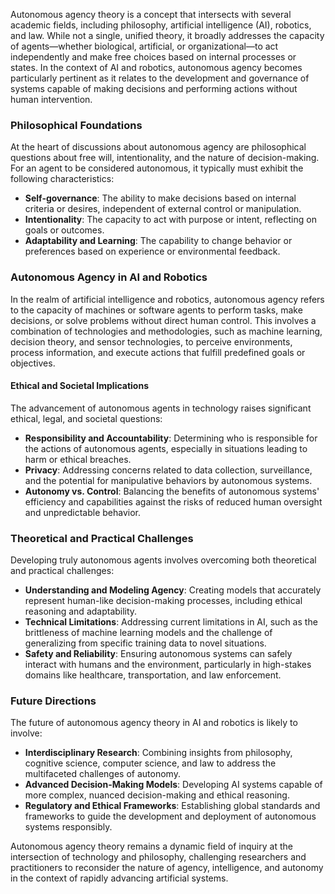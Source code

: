 Autonomous agency theory is a concept that intersects with several academic fields, including philosophy, artificial intelligence (AI), robotics, and law. While not a single, unified theory, it broadly addresses the capacity of agents—whether biological, artificial, or organizational—to act independently and make free choices based on internal processes or states. In the context of AI and robotics, autonomous agency becomes particularly pertinent as it relates to the development and governance of systems capable of making decisions and performing actions without human intervention.

### Philosophical Foundations

At the heart of discussions about autonomous agency are philosophical questions about free will, intentionality, and the nature of decision-making. For an agent to be considered autonomous, it typically must exhibit the following characteristics:

- **Self-governance**: The ability to make decisions based on internal criteria or desires, independent of external control or manipulation.
- **Intentionality**: The capacity to act with purpose or intent, reflecting on goals or outcomes.
- **Adaptability and Learning**: The capability to change behavior or preferences based on experience or environmental feedback.

### Autonomous Agency in AI and Robotics

In the realm of artificial intelligence and robotics, autonomous agency refers to the capacity of machines or software agents to perform tasks, make decisions, or solve problems without direct human control. This involves a combination of technologies and methodologies, such as machine learning, decision theory, and sensor technologies, to perceive environments, process information, and execute actions that fulfill predefined goals or objectives.

#### Ethical and Societal Implications

The advancement of autonomous agents in technology raises significant ethical, legal, and societal questions:
- **Responsibility and Accountability**: Determining who is responsible for the actions of autonomous agents, especially in situations leading to harm or ethical breaches.
- **Privacy**: Addressing concerns related to data collection, surveillance, and the potential for manipulative behaviors by autonomous systems.
- **Autonomy vs. Control**: Balancing the benefits of autonomous systems' efficiency and capabilities against the risks of reduced human oversight and unpredictable behavior.

### Theoretical and Practical Challenges

Developing truly autonomous agents involves overcoming both theoretical and practical challenges:
- **Understanding and Modeling Agency**: Creating models that accurately represent human-like decision-making processes, including ethical reasoning and adaptability.
- **Technical Limitations**: Addressing current limitations in AI, such as the brittleness of machine learning models and the challenge of generalizing from specific training data to novel situations.
- **Safety and Reliability**: Ensuring autonomous systems can safely interact with humans and the environment, particularly in high-stakes domains like healthcare, transportation, and law enforcement.

### Future Directions

The future of autonomous agency theory in AI and robotics is likely to involve:
- **Interdisciplinary Research**: Combining insights from philosophy, cognitive science, computer science, and law to address the multifaceted challenges of autonomy.
- **Advanced Decision-Making Models**: Developing AI systems capable of more complex, nuanced decision-making and ethical reasoning.
- **Regulatory and Ethical Frameworks**: Establishing global standards and frameworks to guide the development and deployment of autonomous systems responsibly.

Autonomous agency theory remains a dynamic field of inquiry at the intersection of technology and philosophy, challenging researchers and practitioners to reconsider the nature of agency, intelligence, and autonomy in the context of rapidly advancing artificial systems.